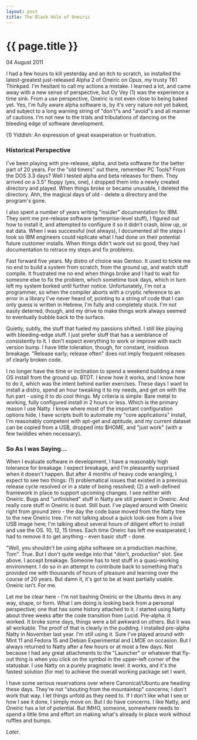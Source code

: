 ```yaml
---
layout: post
title: The Black Hole of Oneiric
---
```


# {{ page.title }}

<p class="meta">04 August 2011</p>

I had a few hours to kill yesterday and an itch to scratch, so installed the latest-greatest just-released Alpha 2 of Oneiric on *Opus*, my trusty T61 Thinkpad. I'm hesitant to call my actions a mistake. I learned a lot, and came away with a new sense of perspective, but Oy Vey (1) was the experience a time sink. From a use perspective, Oneiric is not even close to being baked yet. Yes, I'm fully aware alpha software is, by it's very nature not yet baked, and subject to a long warning string of "don't"s and "avoid"s and all manner of cautions. I'm not new to the trials and tribulations of dancing on the bleeding edge of software development.

(1) Yiddish: An expression of great exasperation or frustration.

### Historical Perspective

I've been playing with pre-release, alpha, and beta software for the better part of 20 years. For the "old timers" out there, remember PC Tools? From the DOS 3.3 days? Well I tested alpha and beta releases for them. They arrived on a 3.5" floppy (yes, one), I dropped them into a newly created directory and played. When things broke or became unusable, I deleted the directory. Ahh, the magical days of old - delete a directory and the program's gone.

I also spent a number of years writing "insider" documentation for IBM. They sent me pre-release software (enterprise-level stuff), I figured out how to install it, and attempted to configure it so it didn't crash, blow up, or eat data. When I was successful (not always), I documented all the steps I took so IBM engineers could replicate what I had done on their potential future customer installs. When things didn't work out so good, they had documentation to retrace my steps and fix problems.

Fast forward five years. My distro of choice was Gentoo. It used to tickle me no end to build a system from scratch, from the ground up, and watch stuff compile. It frustrated me no end when things broke and I had to wait for someone else to fix the problem, which sometime took days, which in turn left my system borked until further notice. Unfortunately, I'm not a programmer, so when the compiler aborts with a cryptic reference to an error in a library I've never heard of, pointing to a string of code that I can only guess is written in Hebrew, I'm fully and completely stuck. I'm not easily deterred, though, and my drive to make things work always seemed to eventually bubble back to the surface.

Quietly, subtly, the stuff that fueled my passions shifted. I still like playing with bleeding-edge stuff. I just prefer stuff that has a semblance of consistently to it. I don't expect everything to work or improve with each version bump. I have little toleration, though, for constant, insidious breakage. "Release early; release often" does not imply frequent releases of clearly broken code.

I no longer have the time or inclination to spend a weekend building a new OS install from the ground up. BTDT. I know how it works, and I know how to do it, which was the intent behind earlier exercises. These days I want to install a distro, spend an hour tweaking it to my needs, and get on with the fun part - using it to do cool things. My criteria is simple: Bare metal to working, fully configured install in 2 hours or less. Which is the primary reason I use Natty. I know where most of the important configuration options hide, I have scripts built to automate my "core applications" install, I'm reasonably competent with apt-get and aptitude, and my current dataset can be copied from a USB, dropped into $HOME, and "just work" (with a few twiddles when necessary).

### So As I was Saying...

When I evaluate software in development, I have a reasonably high tolerance for breakage. I expect breakage, and I'm pleasantly surprised when it doesn't happen. But after 4 months of heavy code wrangling, I expect to see two things: (1) problematical issues that existed in a previous release cycle resolved or in a state of being resolved; (2) a well-defined framework in place to support upcoming changes. I see neither with Oneiric. Bugs and "unfinished" stuff in Natty are still present in Oneiric. And really core stuff in Oneiric is bust. Still bust. I've played around with Oneiric right from ground zero - the day the code base moved from the Natty tree to the new Oneiric tree. I'm not talking about a quick look-see from a live USB image here; I'm talking about several hours of diligent effort to install and use the OS. 10, 12, 15 times. Each time Oneirc has left me exasperated; I had to remove it to get anything - even basic stuff - done.

"Well, you shouldn't be using alpha software on a production machine, Tom". True. But I don't quite wedge into that "don't, production" slot. See above. I accept breakage. Someone has to test stuff in a quasi-working environment. I do so in an attempt to contribute back to something that's provided me with thousands of hours of pleasure and learning over the course of 20 years. But damn it, it's got to be at least partially usable. Oneiric isn't. For me.

Let me be clear here - I'm not bashing Oneiric or the Ubuntu devs in any way, shape, or form. What I am doing is looking back from a personal perspective; one that has some history attached to it. I started using Natty about three weeks after the code transition from Lucid. Pre-alpha. It worked. It broke some days, things were a bit awkward on others. But it was all workable. The proof of that is clearly in the pudding. I installed pre-alpha Natty in November last year. I'm still using it. Sure I've played around with Mint 11 and Fedora 15 and Debian Experimental and LMDE on occasion. But I always returned to Natty after a few hours or at most a few days. Not because I had any great attachments to the "Launcher" or whatever that fly-out thing is when you click on the symbol in the upper-left corner of the statusbar. I use Natty on a purely pragmatic level: it works, and it's the fastest solution (for me) to achieve the overall working package set I want.

I have some serious reservations over where Canonical/Ubuntu are heading these days. They're not "shouting from the mountaintop" concerns; I don't work that way. I let things unfold as they need to. If I don't like what I see or how I see it done, I simply move on. But I do have concerns. I like Natty, and Oneiric has a lot of potential. But IMHO, someone, somewhere needs to spend a little time and effort on making what's already in place work without ruffles and bumps.

*Later*.
